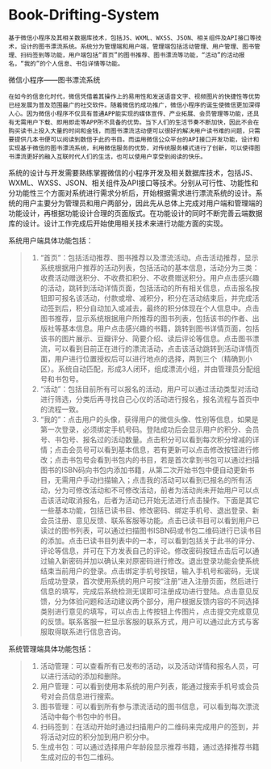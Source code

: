 Book-Drifting-System
====
    基于微信小程序及其相关数据库技术，包括JS、WXML、WXSS、JSON、相关组件及API接口等技术，设计的图书漂流系统。系统分为管理端和用户端，管理端包括活动管理、用户管理、图书管理、扫码签到等功能，用户端包括“首页”的图书推荐、图书漂流等功能，“活动”的活动报名，“我的”的个人信息、书包详情等功能。

微信小程序——图书漂流系统

    在如今的信息化时代，微信凭借着其操作上的易用性和发送语音文字、视频图片的快捷性等优势已经发展为普及范围最广的社交软件。随着微信的成功推广，微信小程序的诞生使微信更加深得人心。因为微信小程序不仅具有普通APP能实现的媒体宣传、产业拓展、会员管理等功能，还具有无需用户下载、即用即走等APP所不具备的优势。当下人们的生活节奏不断加快，因此不会在购买读书上投入大量的时间和金钱，而图书漂流活动便可以很好的解决用户读书难的问题，只需要提供几本书便可以阅读到数倍于此的书目。而运用微信公众平台的API接口开发功能，设计和实现基于微信的图书漂流系统，利用微信服务的优势，对传统服务模式进行了创新，可以使得图书漂流更好的融入互联时代人们的生活，也可以使用户享受到阅读的快乐。
系统的设计与开发需要熟练掌握微信的小程序开发及相关数据库技术，包括JS、WXML、WXSS、JSON、相关组件及API接口等技术。分别从可行性、功能性和分功能性三个方面对系统进行需求分析后，开始根据需求进行漂流系统的设计。系统的用户主要分为管理员和用户两部分，因此先从总体上完成对用户端和管理端的功能设计，再根据功能设计合理的页面版式。在功能设计的同时不断完善云端数据库的设计。设计工作完成后开始使用相关技术来进行功能方面的实现。


系统用户端具体功能包括：
> 1.	“首页”：包括活动推荐、图书推荐以及漂流活动。点击活动推荐，显示系统根据用户推荐的活动列表，包括活动的基本信息，活动分为三类：收费活动赠送积分、不收费扣积分、不收费赠送积分。用户点击感兴趣的活动，跳转到活动详情页面，包括活动的所有相关信息，点击报名按钮即可报名该活动，付款或增、减积分，积分在活动结束后，并完成活动签到后，积分自动加入或减去，最终的积分体现在个人信息中。点击图书推荐，显示系统根据用户所推荐的图书列表，包括该书的作者、出版社等基本信息。用户点击感兴趣的书籍，跳转到图书详情页面，包括该书的图片展示、豆瓣评分、简要介绍、读后评论等信息。点击图书漂流，可以看到目前正在进行的漂流活动，点击该活动跳转到活动详情页面，用户进行位置授权后可以进行地点的选择，两到三个（精确到小区）。系统自动匹配，形成3人闭环，组成漂流小组，并由管理员分配组号和书包号。
> 2.	“活动”：包括目前所有可以报名的活动，用户可以通过活动类型对活动进行筛选，分类后再寻找自己心仪的活动进行报名，报名流程与首页中的流程一致。
> 3.	“我的”：点击用户的头像，获得用户的微信头像、性别等信息，如果是第一次登录，必须绑定手机号码。登陆成功后会显示用户的积分、会员号、书包号、报名过的活动数量。点击积分可以看到每次积分增减的详情；点击会员号可以看到基本信息，若有更新可以点击修改按钮进行修改；点击书包号会看到书包内的书目，若是首次拿到书包可以通过扫描图书的ISBN码向书包内添加书籍，从第二次开始书包中便自动更新书目，无需用户手动扫描输入；点击我的活动可以看到已报名的所有活动，分为可修改活动和不可修改活动，前者为活动尚未开始用户可以点击该活动取消报名，后者为活动已开始无法进行点击操作。下面是其它一些基本功能，包括已读书目、修改密码、绑定手机号、退出登录、新会员注册、意见反馈、联系客服等功能。点击已读书目可以看到用户已读过的图书列表，可以通过扫描图书ISBN码或书包二维码进行已读书目的添加。点击已读书目列表中的一本，可以看到包括关于此书的评分、评论等信息，并可在下方发表自己的评论。修改密码按钮点击后可以通过输入新密码并加以确认来对原密码进行修改。退出登录功能会使系统结束当前用户的登录。点击绑定手机号按钮，输入手机号和密码，无误后成功登录，首次使用系统的用户可按“注册”进入注册页面，然后进行信息的填写，完成后系统检测无误即可注册成功进行登陆。点击意见反馈，分为体验问题和活动建议两个部分，用户根据反馈内容的不同选择类别进行意见的填写，可以点击上传按钮上传图片，点击提交完成意见的反馈。联系客服一栏显示客服的联系方式，用户可以通过此方式与客服取得联系进行信息咨询。

   
系统管理端具体功能包括：
> 1.	活动管理：可以查看所有已发布的活动，以及活动详情和报名人员，可以进行活动的添加和删除。
> 2.	用户管理：可以看到使用本系统的用户列表，能通过搜索手机号或会员号对会员信息进行搜索。
> 3.	图书管理：可以看到所有参与漂流活动的图书信息，可以看到每次漂流活动中每个书包中的书目。
> 4.	扫码签到：在活动开始时通过扫描用户的二维码来完成用户的签到，并将活动对应的积分加到用户积分中。
> 5.	生成书包：可以通过选择用户年龄段显示推荐书籍，通过选择推荐书籍生成对应的书包二维码。

